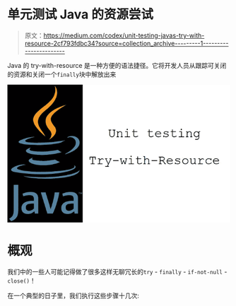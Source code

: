 # 单元测试 Java 的资源尝试

> 原文：<https://medium.com/codex/unit-testing-javas-try-with-resource-2cf793fdbc34?source=collection_archive---------1----------------------->

Java 的 try-with-resource 是一种方便的语法捷径。它将开发人员从跟踪可关闭的资源和关闭一个`finally`块中解放出来

![](img/c700c8ecb2b5e5345cbe79b4bd31ad6f.png)

# 概观

我们中的一些人可能记得做了很多这样无聊冗长的`try` - `finally` - `if-not-null` - `close()`！

在一个典型的日子里，我们执行这些步骤十几次: